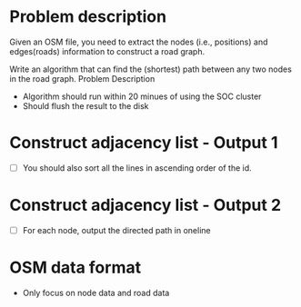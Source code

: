 # Problem description

Given an OSM file, you need to extract the nodes (i.e., positions) and edges(roads) information to construct a road graph.

Write an algorithm that can find the (shortest) path between any two nodes in the road graph.
Problem Description

- Algorithm should run within 20 minues of using the SOC cluster
- Should flush the result to the disk

# Construct adjacency list - Output 1

- [ ] You should also sort all the lines in ascending order of the id.

# Construct adjacency list - Output 2

- [ ] For each node, output the directed path in oneline

# OSM data format

- Only focus on node data and road data
